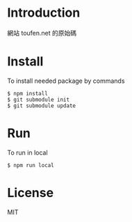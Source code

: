 # Introduction

網站 toufen.net 的原始碼

# Install

To install needed package by commands

    $ npm install
    $ git submodule init
    $ git submodule update

# Run

To run in local

    $ npm run local

# License

MIT


